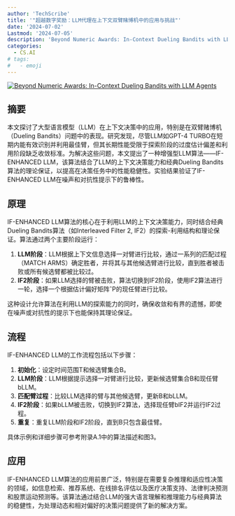 ```yaml
---
author: 'TechScribe'
title: '"超越数字奖励：LLM代理在上下文双臂赌博机中的应用与挑战"'
date: '2024-07-02'
Lastmod: '2024-07-05'
description: 'Beyond Numeric Awards: In-Context Dueling Bandits with LLM Agents'
categories:
  - CS.AI
# tags:
#   - emoji
---
```


[![Beyond Numeric Awards: In-Context Dueling Bandits with LLM Agents](https://arxiv-research-1301205113.cos.ap-guangzhou.myqcloud.com/images/2407.01887v1.pdf_0.jpg)](https://arxiv.org/abs/2407.01887v1)

## 摘要

本文探讨了大型语言模型（LLM）在上下文决策中的应用，特别是在双臂赌博机（Dueling Bandits）问题中的表现。研究发现，尽管LLM如GPT-4 TURBO在短期内能有效识别并利用最佳臂，但其长期性能受限于探索阶段的过度估计偏差和利用阶段缺乏收敛标准。为解决这些问题，本文提出了一种增强型LLM算法——IF-ENHANCED LLM，该算法结合了LLM的上下文决策能力和经典Dueling Bandits算法的理论保证，以提高在决策任务中的性能稳健性。实验结果验证了IF-ENHANCED LLM在噪声和对抗性提示下的鲁棒性。<!--more-->

## 原理

IF-ENHANCED LLM算法的核心在于利用LLM的上下文决策能力，同时结合经典Dueling Bandits算法（如Interleaved Filter 2, IF2）的探索-利用结构和理论保证。算法通过两个主要阶段运行：
1. **LLM阶段**：LLM根据上下文信息选择一对臂进行比较，通过一系列的匹配过程（MATCH ARMS）确定胜者，并将其与其他候选臂进行比较，直到胜者被击败或所有候选臂都被比较过。
2. **IF2阶段**：如果LLM选择的臂被击败，算法切换到IF2阶段，使用IF2算法进行一轮，选择一个根据估计偏好矩阵ˆP的现任臂进行比较。

这种设计允许算法在利用LLM的探索能力的同时，确保收敛和有界的遗憾，即使在噪声或对抗性的提示下也能保持其理论保证。

## 流程

IF-ENHANCED LLM的工作流程包括以下步骤：
1. **初始化**：设定时间范围T和候选臂集合B。
2. **LLM阶段**：LLM根据提示选择一对臂进行比较，更新候选臂集合B和现任臂bLLM。
3. **匹配臂过程**：比较LLM选择的臂与其他候选臂，更新B和bLLM。
4. **IF2阶段**：如果bLLM被击败，切换到IF2算法，选择现任臂bIF2并运行IF2过程。
5. **重复**：重复LLM阶段和IF2阶段，直到B只包含最佳臂。

具体示例和详细步骤可参考附录A.1中的算法描述和图3。

## 应用

IF-ENHANCED LLM算法的应用前景广泛，特别是在需要复杂推理和适应性决策的领域，如信息检索、推荐系统、在线排名评估以及医疗决策支持、法律判决预测和股票运动预测等。该算法通过结合LLM的强大语言理解和推理能力与经典算法的稳健性，为处理动态和相对偏好的决策问题提供了新的解决方案。